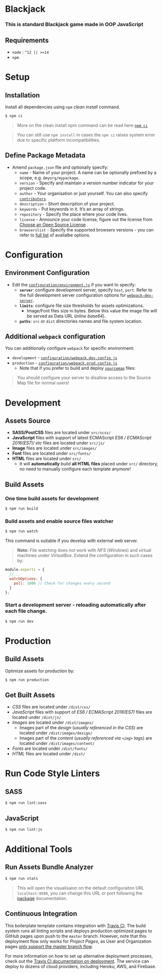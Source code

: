 # Blackjack

### This is standard Blackjack game made in OOP JavaScript

## Requirements

* `node` : `^12 || >=14`
* `npm`

# Setup

## Installation

Install all dependencies using `npm` *clean install* command.

```sh 
$ npm ci
```

> More on the clean install npm command can be read here [`npm ci`](https://docs.npmjs.com/cli/ci.html)

> You can still use `npm install` in cases the `npm ci` raises system error due to specific platform incompatibilities.

## Define Package Metadata

* Amend `package.json` file and optionally specify:
    * `name` - Name of your project. A name can be optionally prefixed by a scope, e.g. `@myorg/mypackage`.
    * `version` - Specify and maintain a version number indicator for your project code.
    * `author` - Your organisation or just yourself. You can also
      specify [`contributors`](https://docs.npmjs.com/files/package.json#people-fields-author-contributors).
    * `description` - Short description of your project.
    * `keywords` - Put keywords in it. It’s an array of strings.
    * `repository` - Specify the place where your code lives.
    * `license` - Announce your code license, figure out the license
      from [Choose an Open Source License](https://choosealicense.com) .
    * `browserslist` - Specify the supported browsers versions - you can refer
      to [full list](https://github.com/browserslist/browserslist#full-list) of availalbe options.

# Configuration

## Environment Configuration

* Edit the [`configuration/environment.js`](configuration/environment.js) if you want to specify:
    * **`server`**: configure development server, specify `host`, `port`. Refer to the full development server
      configuration options for [`webpack-dev-server`](https://webpack.js.org/configuration/dev-server/).
    * **`limits`**: configure file size thresholds for assets optimizations.
        * Image/Font files size in bytes. Below this value the image file will be served as Data URL (_inline base64_).
    * **`paths`**: `src` or `dist` directories names and file system location.

## Additional `webpack` configuration

You can additionally configure `webpack` for specific environment:

* `development` - [`configuration/webpack.dev.config.js`](configuration/webpack.dev.config.js)
* `production` - [`configuration/webpack.prod.config.js`](configuration/webpack.prod.config.js)
    * Note that if you prefer to build and
      deploy [`sourcemap`](https://webpack.js.org/configuration/devtool/#production) files:

> You should configure your server to disallow access to the Source Map file for normal users!

# Development

## Assets Source

* **SASS/PostCSS** files are located under `src/scss/`
* **JavaScript** files with support of latest ECMAScript _ES6 / ECMAScript 2016(ES7)/ etc_ files are located
  under `src/js/`
* **Image** files are located under `src/images/`
* **Font** files are located under `src/fonts/`
* **HTML** files are located under `src/`
    * It will **automatically** build **all HTML files** placed under `src/` directory, no need to manually configure
      each template anymore!

## Build Assets

### One time build assets for development

```sh
$ npm run build
```

### Build assets and enable source files watcher

```sh
$ npm run watch
```

This command is suitable if you develop with external web server.

> **Note:** File watching does not work with *NFS* (*Windows*) and virtual machines under *VirtualBox*. Extend the
> configuration in such cases by:

```js
module.exports = {
  //...
  watchOptions: {
    poll: 1000 // Check for changes every second
  }
};
```

### Start a development server - reloading automatically after each file change.

```sh
$ npm run dev
```

# Production

## Build Assets

Optimize assets for production by:

```sh
$ npm run production
```

## Get Built Assets

* _CSS_ files are located under `/dist/css/`
* _JavaScript_ files with support of _ES6 / ECMAScript 2016(ES7)_ files are located under `/dist/js/`
* _Images_ are located under `/dist/images/`
    * Images part of the _design_ (_usually referenced in the CSS_) are located under `/dist/images/design/`
    * Images part of the _content_ (_usually referenced via `<img>` tags_) are located under `/dist/images/content/`
* _Fonts_ are located under `/dist/fonts/`
* _HTML_ files are located under `/dist/`

# Run Code Style Linters

## SASS

```sh
$ npm run lint:sass
```

## JavaScript

```sh
$ npm run lint:js
```

# Additional Tools

## Run Assets Bundle Analyzer

```sh
$ npm run stats
```

> This will open the visualisaion on the default configuraiton URL `localhost:8888`, you can change this URL or port
> following the [package](https://github.com/webpack-contrib/webpack-bundle-analyzer#options-for-cli) documentation.

## Continuous Integration

This boilerplate template contains integration with [Travis CI](https://travis-ci.org/). The build system runs all
linting scripts and deploys production optimized pages to _GitHub_ pages upon push to the `master` branch. However, note
that this deployment flow only works for _Project Pages_, as User and Organization
pages [only support the master branch flow](https://help.github.com/articles/user-organization-and-project-pages/).

For more information on how to set up alternative deployment processes, check out
the [Travis CI documentation on deployment](https://docs.travis-ci.com/user/deployment). The service can deploy to
dozens of cloud providers, including Heroku, AWS, and Firebase.
